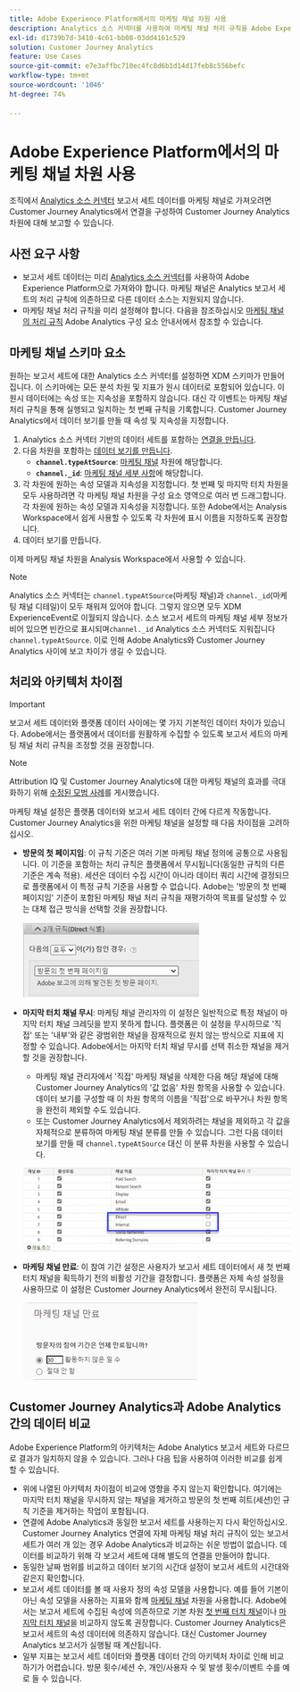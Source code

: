 ```yaml
---
title: Adobe Experience Platform에서의 마케팅 채널 차원 사용
description: Analytics 소스 커넥터를 사용하여 마케팅 채널 처리 규칙을 Adobe Experience Platform으로 가져옵니다.
exl-id: d1739b7d-3410-4c61-bb08-03dd4161c529
solution: Customer Journey Analytics
feature: Use Cases
source-git-commit: e7e3affbc710ec4fc8d6b1d14d17feb8c556befc
workflow-type: tm+mt
source-wordcount: '1046'
ht-degree: 74%

---
```


# Adobe Experience Platform에서의 마케팅 채널 차원 사용

조직에서 [Analytics 소스 커넥터](https://experienceleague.adobe.com/docs/experience-platform/sources/connectors/adobe-applications/analytics.html?lang=ko-KR) 보고서 세트 데이터를 마케팅 채널로 가져오려면 Customer Journey Analytics에서 연결을 구성하여 Customer Journey Analytics 차원에 대해 보고할 수 있습니다.

## 사전 요구 사항

* 보고서 세트 데이터는 미리 [Analytics 소스 커넥터](https://experienceleague.adobe.com/docs/experience-platform/sources/connectors/adobe-applications/analytics.html?lang=ko-KR)를 사용하여 Adobe Experience Platform으로 가져와야 합니다. 마케팅 채널은 Analytics 보고서 세트의 처리 규칙에 의존하므로 다른 데이터 소스는 지원되지 않습니다.
* 마케팅 채널 처리 규칙을 미리 설정해야 합니다. 다음을 참조하십시오 [마케팅 채널의 처리 규칙](https://experienceleague.adobe.com/docs/analytics/admin/admin-tools/manage-report-suites/edit-report-suite/marketing-channels/c-rules.html?lang=ko-KR) Adobe Analytics 구성 요소 안내서에서 참조할 수 있습니다.

## 마케팅 채널 스키마 요소

원하는 보고서 세트에 대한 Analytics 소스 커넥터를 설정하면 XDM 스키마가 만들어집니다. 이 스키마에는 모든 분석 차원 및 지표가 원시 데이터로 포함되어 있습니다. 이 원시 데이터에는 속성 또는 지속성을 포함하지 않습니다. 대신 각 이벤트는 마케팅 채널 처리 규칙을 통해 실행되고 일치하는 첫 번째 규칙을 기록합니다. Customer Journey Analytics에서 데이터 보기를 만들 때 속성 및 지속성을 지정합니다.

1. Analytics 소스 커넥터 기반의 데이터 세트를 포함하는 [연결을 만듭니다](/help/connections/create-connection.md).
2. 다음 차원을 포함하는 [데이터 보기를 만듭니다](/help/data-views/create-dataview.md).
   * **`channel.typeAtSource`**: [마케팅 채널](https://experienceleague.adobe.com/docs/analytics/components/dimensions/marketing-channel.html?lang=ko-KR) 차원에 해당합니다.
   * **`channel._id`**: [마케팅 채널 세부 사항](https://experienceleague.adobe.com/docs/analytics/components/dimensions/marketing-detail.html?lang=ko-KR)에 해당합니다.
3. 각 차원에 원하는 속성 모델과 지속성을 지정합니다. 첫 번째 및 마지막 터치 차원을 모두 사용하려면 각 마케팅 채널 차원을 구성 요소 영역으로 여러 번 드래그합니다. 각 차원에 원하는 속성 모델과 지속성을 지정합니다. 또한 Adobe에서는 Analysis Workspace에서 쉽게 사용할 수 있도록 각 차원에 표시 이름을 지정하도록 권장합니다.
4. 데이터 보기를 만듭니다.

이제 마케팅 채널 차원을 Analysis Workspace에서 사용할 수 있습니다.

>[!NOTE]
>
> Analytics 소스 커넥터는 `channel.typeAtSource`(마케팅 채널)과 `channel._id`(마케팅 채널 디테일)이 모두 채워져 있어야 합니다. 그렇지 않으면 모두 XDM ExperienceEvent로 이월되지 않습니다. 소스 보고서 세트의 마케팅 채널 세부 정보가 비어 있으면 빈칸으로 표시되며`channel._id` Analytics 소스 커넥터도 지워집니다`channel.typeAtSource`. 이로 인해 Adobe Analytics와 Customer Journey Analytics 사이에 보고 차이가 생길 수 있습니다.

## 처리와 아키텍처 차이점

>[!IMPORTANT]
>
>보고서 세트 데이터와 플랫폼 데이터 사이에는 몇 가지 기본적인 데이터 차이가 있습니다. Adobe에서는 플랫폼에서 데이터를 원활하게 수집할 수 있도록 보고서 세트의 마케팅 채널 처리 규칙을 조정할 것을 권장합니다.

>[!NOTE]
>
>Attribution IQ 및 Customer Journey Analytics에 대한 마케팅 채널의 효과를 극대화하기 위해 [수정된 모범 사례](https://experienceleague.adobe.com/docs/analytics/components/marketing-channels/mchannel-best-practices.html?lang=ko-KR)를 게시했습니다.

마케팅 채널 설정은 플랫폼 데이터와 보고서 세트 데이터 간에 다르게 작동합니다. Customer Journey Analytics을 위한 마케팅 채널을 설정할 때 다음 차이점을 고려하십시오.

* **방문의 첫 페이지임**: 이 규칙 기준은 여러 기본 마케팅 채널 정의에 공통으로 사용됩니다. 이 기준을 포함하는 처리 규칙은 플랫폼에서 무시됩니다(동일한 규칙의 다른 기준은 계속 적용). 세션은 데이터 수집 시간이 아니라 데이터 쿼리 시간에 결정되므로 플랫폼에서 이 특정 규칙 기준을 사용할 수 없습니다. Adobe는 &#39;방문의 첫 번째 페이지임&#39; 기준이 포함된 마케팅 채널 처리 규칙을 재평가하여 목표를 달성할 수 있는 대체 접근 방식을 선택할 것을 권장합니다.

  ![방문의 첫 번째 페이지임](../assets/first-page-of-visit.png)

* **마지막 터치 채널 무시**: 마케팅 채널 관리자의 이 설정은 일반적으로 특정 채널이 마지막 터치 채널 크레딧을 받지 못하게 합니다. 플랫폼은 이 설정을 무시하므로 &#39;직접&#39; 또는 &#39;내부&#39;와 같은 광범위한 채널을 잠재적으로 원치 않는 방식으로 지표에 지정할 수 있습니다. Adobe에서는 마지막 터치 채널 무시를 선택 취소한 채널을 제거할 것을 권장합니다.
   * 마케팅 채널 관리자에서 &#39;직접&#39; 마케팅 채널을 삭제한 다음 해당 채널에 대해 Customer Journey Analytics의 &#39;값 없음&#39; 차원 항목을 사용할 수 있습니다. 데이터 보기를 구성할 때 이 차원 항목의 이름을 &#39;직접&#39;으로 바꾸거나 차원 항목을 완전히 제외할 수도 있습니다.
   * 또는 Customer Journey Analytics에서 제외하려는 채널을 제외하고 각 값을 자체적으로 분류하여 마케팅 채널 분류를 만들 수 있습니다. 그런 다음 데이터 보기를 만들 때 `channel.typeAtSource` 대신 이 분류 차원을 사용할 수 있습니다.

  ![마지막 터치 채널 무시](../assets/override-last-touch-channel.png)

* **마케팅 채널 만료**: 이 참여 기간 설정은 사용자가 보고서 세트 데이터에서 새 첫 번째 터치 채널을 획득하기 전의 비활성 기간을 결정합니다. 플랫폼은 자체 속성 설정을 사용하므로 이 설정은 Customer Journey Analytics에서 완전히 무시됩니다.

  ![마케팅 채널 만료](../assets/marketing-channel-expiration.png)

## Customer Journey Analytics과 Adobe Analytics 간의 데이터 비교

Adobe Experience Platform의 아키텍처는 Adobe Analytics 보고서 세트와 다르므로 결과가 일치하지 않을 수 있습니다. 그러나 다음 팁을 사용하여 이러한 비교를 쉽게 할 수 있습니다.

* 위에 나열된 아키텍처 차이점이 비교에 영향을 주지 않는지 확인합니다. 여기에는 마지막 터치 채널을 무시하지 않는 채널을 제거하고 방문의 첫 번째 히트(세션)인 규칙 기준을 제거하는 작업이 포함됩니다.
* 연결에 Adobe Analytics과 동일한 보고서 세트를 사용하는지 다시 확인하십시오. Customer Journey Analytics 연결에 자체 마케팅 채널 처리 규칙이 있는 보고서 세트가 여러 개 있는 경우 Adobe Analytics과 비교하는 쉬운 방법이 없습니다. 데이터를 비교하기 위해 각 보고서 세트에 대해 별도의 연결을 만들어야 합니다.
* 동일한 날짜 범위를 비교하고 데이터 보기의 시간대 설정이 보고서 세트의 시간대와 같은지 확인합니다.
* 보고서 세트 데이터를 볼 때 사용자 정의 속성 모델을 사용합니다. 예를 들어 기본이 아닌 속성 모델을 사용하는 지표와 함께 [마케팅 채널](https://experienceleague.adobe.com/docs/analytics/components/dimensions/marketing-channel.html?lang=ko-KR) 차원을 사용합니다. Adobe에서는 보고서 세트에 수집된 속성에 의존하므로 기본 차원 [첫 번째 터치 채널](https://experienceleague.adobe.com/docs/analytics/components/dimensions/first-touch-channel.html?lang=ko-KR)이나 [마지막 터치 채널](https://experienceleague.adobe.com/docs/analytics/components/dimensions/last-touch-channel.html?lang=ko-KR)을 비교하지 않도록 권장합니다. Customer Journey Analytics은 보고서 세트의 속성 데이터에 의존하지 않습니다. 대신 Customer Journey Analytics 보고서가 실행될 때 계산됩니다.
* 일부 지표는 보고서 세트 데이터와 플랫폼 데이터 간의 아키텍처 차이로 인해 비교하기가 어렵습니다. 방문 횟수/세션 수, 개인/사용자 수 및 발생 횟수/이벤트 수를 예로 들 수 있습니다.
